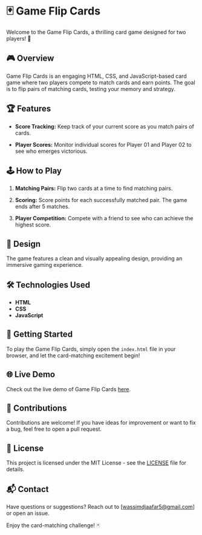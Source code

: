 # 🃏 Game Flip Cards

Welcome to the Game Flip Cards, a thrilling card game designed for two players! 🚀

## 🎮 Overview

Game Flip Cards is an engaging HTML, CSS, and JavaScript-based card game where two players compete to match cards and earn points. The goal is to flip pairs of matching cards, testing your memory and strategy.

## 🏆 Features

- **Score Tracking:**
  Keep track of your current score as you match pairs of cards.

- **Player Scores:**
  Monitor individual scores for Player 01 and Player 02 to see who emerges victorious.

## 🕹️ How to Play

1. **Matching Pairs:**
   Flip two cards at a time to find matching pairs.

2. **Scoring:**
   Score points for each successfully matched pair. The game ends after 5 matches.

3. **Player Competition:**
   Compete with a friend to see who can achieve the highest score.

## 🎨 Design

The game features a clean and visually appealing design, providing an immersive gaming experience.

## 🛠️ Technologies Used

- **HTML**
- **CSS**
- **JavaScript**

## 🚀 Getting Started

To play the Game Flip Cards, simply open the `index.html` file in your browser, and let the card-matching excitement begin!

## 🌐 Live Demo

Check out the live demo of Game Flip Cards [here](https://wassimoubaziz.github.io/card-game/).

## 🤝 Contributions

Contributions are welcome! If you have ideas for improvement or want to fix a bug, feel free to open a pull request.

## 📄 License

This project is licensed under the MIT License - see the [LICENSE](LICENSE) file for details.

## 📬 Contact

Have questions or suggestions? Reach out to [wassimdjaafar5@gmail.com] or open an issue.

Enjoy the card-matching challenge! 🃏
